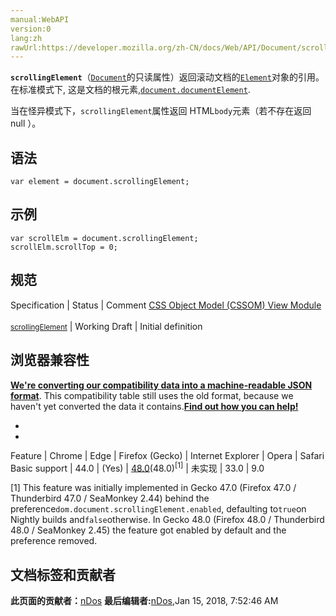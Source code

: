 ```yaml
---
manual:WebAPI
version:0
lang:zh
rawUrl:https://developer.mozilla.org/zh-CN/docs/Web/API/Document/scrollingElement
---
```






**`scrollingElement`**（[`Document`](%2670 "Document 接口提供了一些在浏览器服务中作为页面内容入口点而加载的一些页面，也就是 DOM 树。 DOM 树包括诸如 <body> 和 <table> 之类的元素，及其他元素。其也为文档（document）提供了全局性的函数，例如获取页面的 URL、在文档中创建新的 element 的函数。")的只读属性）返回滚动文档的[`Element`](%2687 "Element（元素）接口是 Document的一个对象. 这个接口描述了所有相同种类的元素所普遍具有的方法和属性。 这些继承自Element并且增加了一些额外功能的接口描述了具体的行为. 例如,  HTMLElement 接口是所有HTML元素的基础接口， 而 SVGElement 接口是所有SVG元素的基本接口.")对象的引用。 在标准模式下, 这是文档的根元素,[`document.documentElement`](%8640 "Document.documentElement 是一个会返回文档对象（document）的根元素的只读属性（如HTML文档的 <html> 元素）。").



当在怪异模式下，`scrollingElement`属性返回 HTML`body`元素（若不存在返回 null ）。


## 语法<a name="语法"></a>

```
var element = document.scrollingElement;
```

## 示例<a name="示例"></a>

```
var scrollElm = document.scrollingElement;
scrollElm.scrollTop = 0;
```

## 规范<a name="规范"></a>
Specification | Status | Comment 
[CSS Object Model (CSSOM) View Module<br></br><small>scrollingElement</small>](%24662 "") | Working Draft | Initial definition 


## 浏览器兼容性<a name="浏览器兼容性"></a>


**[We&#39;re converting our compatibility data into a machine-readable JSON format](%3344 "")**. This compatibility table still uses the old format, because we haven&#39;t yet converted the data it contains.**[Find out how you can help!](%3392 "")**


* 
* 
Feature | Chrome | Edge | Firefox (Gecko) | Internet Explorer | Opera | Safari 
Basic support | 44.0 | (Yes) | [48.0](%4490 "Released on 2016-08-02.")(48.0)<sup>[1]</sup> | 未实现 | 33.0 | 9.0 





[1] This feature was initially implemented in Gecko 47.0 (Firefox 47.0 / Thunderbird 47.0 / SeaMonkey 2.44) behind the preference`dom.document.scrollingElement.enabled`, defaulting to`true`on Nightly builds and`false`otherwise. In Gecko 48.0 (Firefox 48.0 / Thunderbird 48.0 / SeaMonkey 2.45) the feature got enabled by default and the preference removed.




## 文档标签和贡献者
**此页面的贡献者：**[nDos](%5136 "")
**最后编辑者:**[nDos](%5136 ""),<time>Jan 15, 2018, 7:52:46 AM</time>



